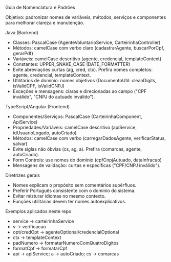 Guia de Nomenclatura e Padrões

Objetivo: padronizar nomes de variáveis, métodos, serviços e componentes para melhorar clareza e manutenção.

Java (Backend)
- Classes: PascalCase (AgenteVoluntarioService, CarteirinhaController)
- Métodos: camelCase com verbo claro (cadastrarAgente, buscarPorCpf, gerarPdf)
- Variáveis: camelCase descritivo (agente, credencial, templateContext)
- Constantes: UPPER_SNAKE_CASE (DATE_FORMATTER)
- Evite abreviações curtas (ag, cred, ctx). Prefira nomes completos: agente, credencial, templateContext.
- Utilitários de domínio: nomes objetivos (DocumentoUtil: cleanDigits, isValidCPF, isValidCNPJ)
- Exceções e mensagens: claras e direcionadas ao campo ("CPF inválido", "CNPJ do autuado inválido").

TypeScript/Angular (Frontend)
- Componentes/Serviços: PascalCase (CarteirinhaComponent, ApiService)
- Propriedades/Variáveis: camelCase descritivo (apiService, idUsuarioLogado, autoCriado)
- Métodos: camelCase com verbo (carregarDadosAgente, verificarStatus, salvar)
- Evite siglas não óbvias (cs, ag, a). Prefira (comarcas, agente, autoCriado).
- Form Controls: use nomes do domínio (cpfCnpjAutuado, dataInfracao)
- Mensagens de validação: curtas e específicas ("CPF/CNPJ inválido").

Diretrizes gerais
- Nomes explicam o propósito sem comentários supérfluos.
- Preferir Português consistente com o domínio do sistema.
- Evitar misturar idiomas no mesmo contexto.
- Funções utilitárias devem ter nomes autoexplicativos.

Exemplos aplicados neste repo
- service -> carteirinhaService
- v -> verificacao
- opt/credOpt -> agenteOptional/credencialOptional
- ctx -> templateContext
- padNumero -> formatarNumeroComQuatroDigitos
- formatCpf -> formatarCpf
- api -> apiService; a -> autoCriado; cs -> comarcas

